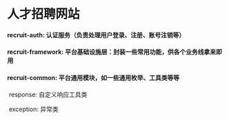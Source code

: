 # 人才招聘网站



#### recruit-auth: 认证服务（负责处理用户登录、注册、账号注销等）

#### recruit-framework: 平台基础设施层：封装一些常用功能，供各个业务线拿来即用

#### recruit-common: 平台通用模块，如一些通用枚举、工具类等等

​	response: 自定义响应工具类

​	exception: 异常类
